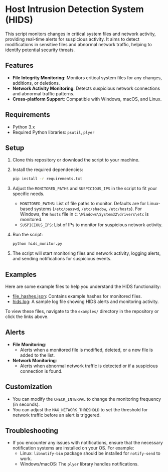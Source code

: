 # Host Intrusion Detection System (HIDS)

This script monitors changes in critical system files and network activity, providing real-time alerts for suspicious activity. It aims to detect modifications in sensitive files and abnormal network traffic, helping to identify potential security threats.

## Features

- **File Integrity Monitoring**: Monitors critical system files for any changes, additions, or deletions. 
- **Network Activity Monitoring**: Detects suspicious network connections and abnormal traffic patterns.
- **Cross-platform Support**: Compatible with Windows, macOS, and Linux.

## Requirements

- Python 3.x
- Required Python libraries: `psutil`, `plyer`

## Setup

1. Clone this repository or download the script to your machine.

2. Install the required dependencies:

    ```bash
    pip install -r requirements.txt
    ```

3. Adjust the `MONITORED_PATHS` and `SUSPICIOUS_IPS` in the script to fit your specific needs.
   
    - `MONITORED_PATHS`: List of file paths to monitor. Defaults are for Linux-based systems (`/etc/passwd`, `/etc/shadow`, `/etc/hosts`). For Windows, the `hosts` file in `C:\Windows\System32\drivers\etc` is monitored.
    - `SUSPICIOUS_IPS`: List of IPs to monitor for suspicious network activity.

4. Run the script:

    ```bash
    python hids_monitor.py
    ```

5. The script will start monitoring files and network activity, logging alerts, and sending notifications for suspicious events.

## Examples

Here are some example files to help you understand the HIDS functionality:

- [file_hashes.json](examples/file_hashes.json): Contains example hashes for monitored files.
- [hids.log](examples/hids.log): A sample log file showing HIDS alerts and monitoring activity.

To view these files, navigate to the `examples/` directory in the repository or click the links above.

## Alerts

- **File Monitoring**:
    - Alerts when a monitored file is modified, deleted, or a new file is added to the list.
- **Network Monitoring**:
    - Alerts when abnormal network traffic is detected or if a suspicious connection is found.

## Customization

- You can modify the `CHECK_INTERVAL` to change the monitoring frequency (in seconds).
- You can adjust the `MAX_NETWORK_THRESHOLD` to set the threshold for network traffic before an alert is triggered.

## Troubleshooting

- If you encounter any issues with notifications, ensure that the necessary notification systems are installed on your OS. For example:
  - Linux: `libnotify-bin` package should be installed for `notify-send` to work.
  - Windows/macOS: The `plyer` library handles notifications.

